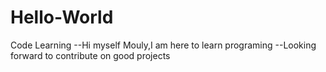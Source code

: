 # Hello-World
Code Learning
--Hi myself Mouly,I am here to learn programing 
--Looking forward to contribute on good projects
